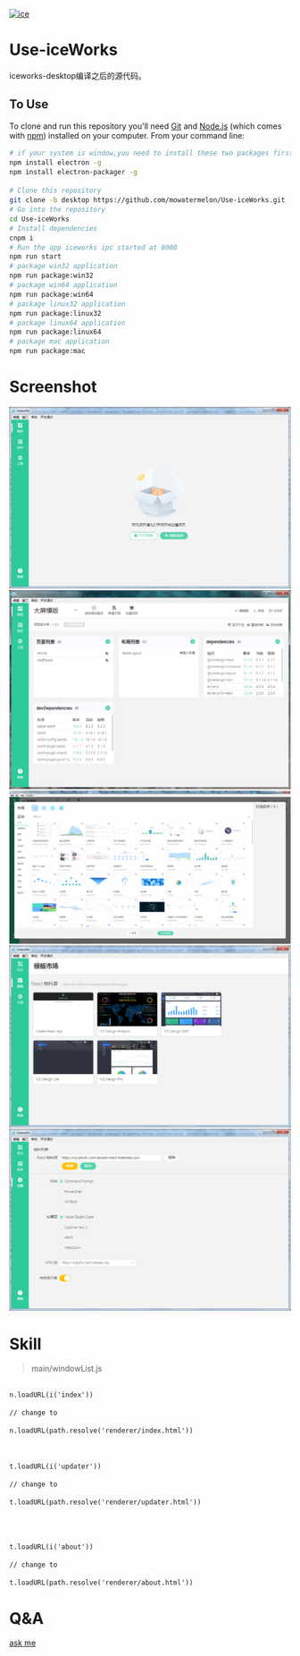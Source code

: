 [![ice](https://img.shields.io/badge/developing%20with-ICE-2077ff.svg)](https://github.com/alibaba/ice)

# Use-iceWorks

iceworks-desktop编译之后的源代码。

## To Use

To clone and run this repository you'll need [Git](https://git-scm.com) and [Node.js](https://nodejs.org/en/download/) (which comes with [npm](http://npmjs.com)) installed on your computer. From your command line:

```bash
# if your system is window,you need to install these two packages first
npm install electron -g
npm install electron-packager -g

# Clone this repository
git clone -b desktop https://github.com/mowatermelon/Use-iceWorks.git
# Go into the repository
cd Use-iceWorks
# Install dependencies
cnpm i
# Run the app iceworks ipc started at 8000
npm run start
# package win32 application
npm run package:win32
# package win64 application
npm run package:win64
# package linux32 application
npm run package:linux32
# package linux64 application
npm run package:linux64
# package mac application
npm run package:mac
```

# Screenshot

![project](screenshots/project.png)
![project_1](screenshots/project_1.png)
![project_2](screenshots/project_2.png)
![template](screenshots/template.png)
![setting](screenshots/setting.png)

# Skill

> main/windowList.js

```

n.loadURL(i('index'))

// change to 

n.loadURL(path.resolve('renderer/index.html'))



t.loadURL(i('updater'))

// change to 

t.loadURL(path.resolve('renderer/updater.html'))




t.loadURL(i('about'))

// change to 

t.loadURL(path.resolve('renderer/about.html'))

```

# Q&A

[ask me](https://github.com/mowatermelon/Use-iceWorks/issues/new?labels=iceworks)